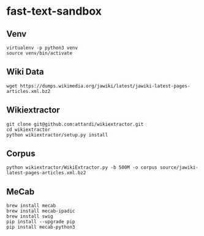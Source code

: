 # fast-text-sandbox

## Venv

```
virtualenv -p python3 venv
source venv/bin/activate
```

## Wiki Data

```
wget https://dumps.wikimedia.org/jawiki/latest/jawiki-latest-pages-articles.xml.bz2
```

##  Wikiextractor

```
git clone git@github.com:attardi/wikiextractor.git
cd wikiextractor
python wikiextractor/setup.py install
```

## Corpus

```
python wikiextractor/WikiExtractor.py -b 500M -o corpus source/jawiki-latest-pages-articles.xml.bz2
```

## MeCab

```
brew install mecab
brew install mecab-ipadic
brew install swig
pip install --upgrade pip
pip install mecab-python3
```